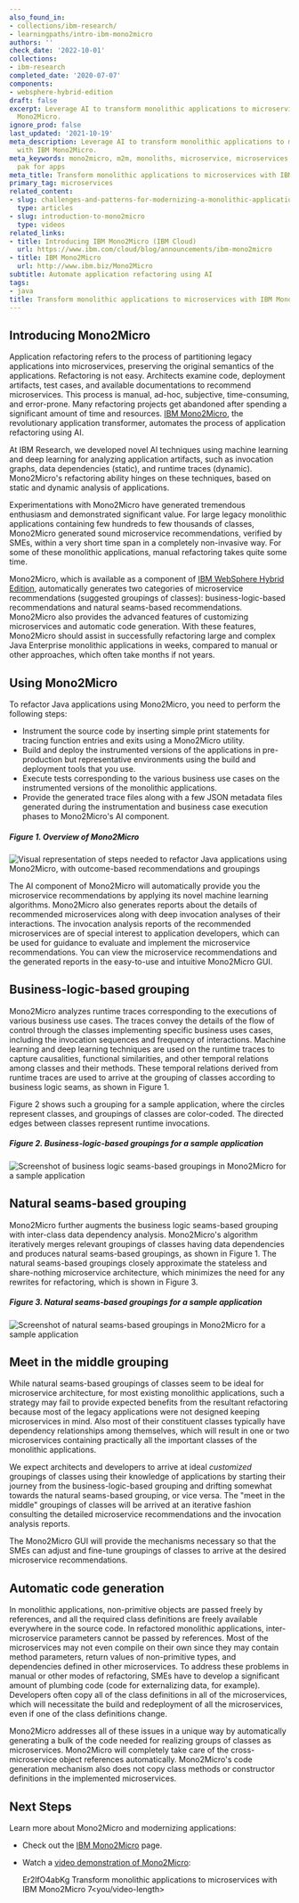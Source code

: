 ```yaml
---
also_found_in:
- collections/ibm-research/
- learningpaths/intro-ibm-mono2micro
authors: ''
check_date: '2022-10-01'
collections:
- ibm-research
completed_date: '2020-07-07'
components:
- websphere-hybrid-edition
draft: false
excerpt: Leverage AI to transform monolithic applications to microservices with IBM
  Mono2Micro.
ignore_prod: false
last_updated: '2021-10-19'
meta_description: Leverage AI to transform monolithic applications to microservices
  with IBM Mono2Micro.
meta_keywords: mono2micro, m2m, monoliths, microservice, microservices, icp4a, cloud
  pak for apps
meta_title: Transform monolithic applications to microservices with IBM Mono2Micro
primary_tag: microservices
related_content:
- slug: challenges-and-patterns-for-modernizing-a-monolithic-application-into-microservices
  type: articles
- slug: introduction-to-mono2micro
  type: videos
related_links:
- title: Introducing IBM Mono2Micro (IBM Cloud)
  url: https://www.ibm.com/cloud/blog/announcements/ibm-mono2micro
- title: IBM Mono2Micro
  url: http://www.ibm.biz/Mono2Micro
subtitle: Automate application refactoring using AI
tags:
- java
title: Transform monolithic applications to microservices with IBM Mono2Micro
---
```


## Introducing Mono2Micro

Application refactoring refers to the process of partitioning legacy applications into microservices, preserving the original semantics of the applications. Refactoring is not easy. Architects examine code, deployment artifacts, test cases, and available documentations to recommend microservices. This process is manual, ad-hoc, subjective, time-consuming, and error-prone. Many refactoring projects get abandoned after spending a significant amount of time and resources. [IBM Mono2Micro](http://www.ibm.biz/Mono2Micro), the revolutionary application transformer, automates the process of application refactoring using AI.

At IBM Research, we developed novel AI techniques using machine learning and deep learning for analyzing application artifacts, such as invocation graphs, data dependencies (static), and runtime traces (dynamic). Mono2Micro's refactoring ability hinges on these techniques, based on static and dynamic analysis of applications.

Experimentations with Mono2Micro have generated tremendous enthusiasm and demonstrated significant value. For large legacy monolithic applications containing few hundreds to few thousands of classes, Mono2Micro generated sound microservice recommendations, verified by SMEs, within a very short time span in a completely non-invasive way. For some of these monolithic applications, manual refactoring takes quite some time.

Mono2Micro, which is available as a component of [IBM WebSphere Hybrid Edition](https://www.ibm.com/cloud/websphere-hybrid-edition), automatically generates two categories of microservice recommendations (suggested groupings of classes): business-logic-based recommendations and natural seams-based recommendations. Mono2Micro also provides the advanced features of customizing microservices and automatic code generation. With these features, Mono2Micro should assist in successfully refactoring large and complex Java Enterprise monolithic applications in weeks, compared to manual or other approaches, which often take months if not years.

## Using Mono2Micro

To refactor Java applications using Mono2Micro, you need to perform the following steps:

* Instrument the source code by inserting simple print statements for tracing function entries and exits using a Mono2Micro utility.
* Build and deploy the instrumented versions of the applications in pre-production but representative environments using the build and deployment tools that you use.
* Execute tests corresponding to the various business use cases on the instrumented versions of the monolithic applications.
* Provide the generated trace files along with a few JSON metadata files generated during the instrumentation and business case execution phases to Mono2Micro's AI component.

##### Figure 1. Overview of Mono2Micro

![Visual representation of steps needed to refactor Java applications using Mono2Micro, with outcome-based recommendations and groupings](images/figure1new.png)

The AI component of Mono2Micro will automatically provide you the microservice recommendations by applying its novel machine learning algorithms. Mono2Micro also generates reports about the details of recommended microservices along with deep invocation analyses of their interactions. The invocation analysis reports of the recommended microservices are of special interest to application developers, which can be used for guidance to evaluate and implement the microservice recommendations. You can view the microservice recommendations and the generated reports in the easy-to-use and intuitive Mono2Micro GUI.

## Business-logic-based grouping

Mono2Micro analyzes runtime traces corresponding to the executions of various business use cases. The traces convey the details of the flow of control through the classes implementing specific business uses cases, including the invocation sequences and frequency of interactions. Machine learning and deep learning techniques are used on the runtime traces to capture causalities, functional similarities, and other temporal relations among classes and their methods. These temporal relations derived from runtime traces are used to arrive at the grouping of classes according to business logic seams, as shown in Figure 1.

Figure 2 shows such a grouping for a sample application, where the circles represent classes, and groupings of classes are color-coded. The directed edges between classes represent runtime invocations.

##### Figure 2. Business-logic-based groupings for a sample application

![Screenshot of business logic seams-based groupings in Mono2Micro for a sample application](images/figure2new.png)

## Natural seams-based grouping

Mono2Micro further augments the business logic seams-based grouping with inter-class data dependency analysis. Mono2Micro's algorithm iteratively merges relevant groupings of classes having data dependencies and produces natural seams-based groupings, as shown in Figure 1. The natural seams-based groupings closely approximate the stateless and share-nothing microservice architecture, which minimizes the need for any rewrites for refactoring, which is shown in Figure 3.

##### Figure 3. Natural seams-based groupings for a sample application

![Screenshot of natural seams-based groupings in Mono2Micro for a sample application](images/figure3new.png)

## Meet in the middle grouping

While natural seams-based groupings of classes seem to be ideal for microservice architecture, for most existing monolithic applications, such a strategy may fail to provide expected benefits from the resultant refactoring  because most of the legacy applications were not designed keeping microservices in mind. Also most of their constituent classes typically have dependency relationships among themselves, which will result in one or two microservices containing practically all the important classes of the monolithic applications.

We expect architects and developers to arrive at ideal _customized_ groupings of classes using their knowledge of applications by starting their journey from the business-logic-based grouping and drifting somewhat towards the natural seams-based grouping, or vice versa. The "meet in the middle" groupings of classes will be arrived at an iterative fashion consulting the detailed microservice recommendations and the invocation analysis reports.

The Mono2Micro GUI will provide the mechanisms necessary so that the SMEs can adjust and fine-tune groupings of classes to arrive at the desired microservice recommendations.

## Automatic code generation

In monolithic applications, non-primitive objects are passed freely by references, and all the required class definitions are freely available everywhere in the source code. In refactored monolithic applications, inter-microservice parameters cannot be passed by references. Most of the microservices may not even compile on their own since they may contain method parameters, return values of non-primitive types, and dependencies defined in other microservices. To address these problems in manual or other modes of refactoring, SMEs have to develop a significant amount of plumbing code (code for externalizing data, for example). Developers often copy all of the class definitions in all of the microservices, which will necessitate the build and redeployment of all the microservices, even if one of the class definitions change.

Mono2Micro addresses all of these issues in a unique way by automatically generating a bulk of the code needed for realizing groups of classes as microservices. Mono2Micro will completely take care of the cross-microservice object references automatically. Mono2Micro's code generation mechanism also does not copy class methods or constructor definitions in the implemented microservices.

## Next Steps

Learn more about Mono2Micro and modernizing applications:

* Check out the [IBM Mono2Micro](http://www.ibm.biz/Mono2Micro) page.
* Watch a [video demonstration of Mono2Micro](/videos/introduction-to-mono2micro/):

   <video-container> <video-id>Er2lfO4abKg</video-id> <video-title display="yes">Transform monolithic applications to microservices with IBM Mono2Micro</video-title> <video-length> <minutes>7</minutes><you/video-length></video-container>